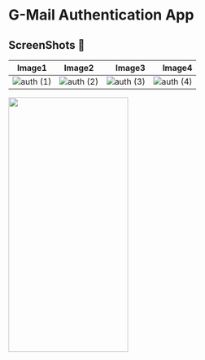 # G-Mail Authentication App

## ScreenShots 📸 

 Image1                  | Image2                       |  Image3                       |  Image4             |
:-------------------------:|:----------------------------:|------------------------------:|----------------------------:|
![auth (1)](https://user-images.githubusercontent.com/29271760/102008864-7f2d7000-3d59-11eb-87bc-7ca5d2384bc1.jpg)   | ![auth (2)](https://user-images.githubusercontent.com/29271760/102008867-85bbe780-3d59-11eb-81f8-4acc34612fc2.jpg)    |  ![auth (3)](https://user-images.githubusercontent.com/29271760/102008873-8eacb900-3d59-11eb-938e-1a1373029eb2.jpg)     | ![auth (4)](https://user-images.githubusercontent.com/29271760/102008876-92d8d680-3d59-11eb-8a7f-2b4b906532f4.jpg)  |
  
<img src="https://user-images.githubusercontent.com/29271760/102008879-99ffe480-3d59-11eb-813f-42e9ae2b7fac.jpg" width="235" height="500">
